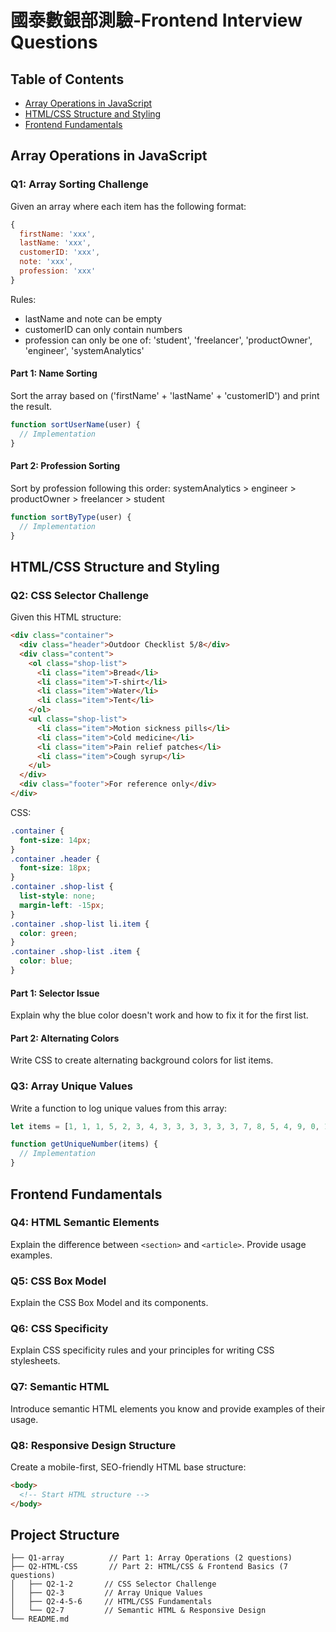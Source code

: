 # 國泰數銀部測驗-Frontend Interview Questions

## Table of Contents

- [Array Operations in JavaScript](#array-operations-in-javascript)
- [HTML/CSS Structure and Styling](#htmlcss-structure-and-styling)
- [Frontend Fundamentals](#frontend-fundamentals)

## Array Operations in JavaScript

### Q1: Array Sorting Challenge

Given an array where each item has the following format:
```javascript
{
  firstName: 'xxx', 
  lastName: 'xxx', 
  customerID: 'xxx', 
  note: 'xxx', 
  profession: 'xxx'
}
```

Rules:
- lastName and note can be empty
- customerID can only contain numbers
- profession can only be one of: 'student', 'freelancer', 'productOwner', 'engineer', 'systemAnalytics'

#### Part 1: Name Sorting
Sort the array based on ('firstName' + 'lastName' + 'customerID') and print the result.

```javascript
function sortUserName(user) {
  // Implementation
}
```

#### Part 2: Profession Sorting
Sort by profession following this order: systemAnalytics > engineer > productOwner > freelancer > student

```javascript
function sortByType(user) {
  // Implementation
}
```

## HTML/CSS Structure and Styling

### Q2: CSS Selector Challenge

Given this HTML structure:
```html
<div class="container">
  <div class="header">Outdoor Checklist 5/8</div>
  <div class="content">
    <ol class="shop-list">
      <li class="item">Bread</li>
      <li class="item">T-shirt</li>
      <li class="item">Water</li>
      <li class="item">Tent</li>
    </ol>
    <ul class="shop-list">
      <li class="item">Motion sickness pills</li>
      <li class="item">Cold medicine</li>
      <li class="item">Pain relief patches</li>
      <li class="item">Cough syrup</li>
    </ul>
  </div>
  <div class="footer">For reference only</div>
</div>
```

CSS:
```css
.container {
  font-size: 14px;
}
.container .header {
  font-size: 18px;
}
.container .shop-list {
  list-style: none;
  margin-left: -15px;
}
.container .shop-list li.item {
  color: green;
}
.container .shop-list .item {
  color: blue;
}
```

#### Part 1: Selector Issue
Explain why the blue color doesn't work and how to fix it for the first list.

#### Part 2: Alternating Colors
Write CSS to create alternating background colors for list items.

### Q3: Array Unique Values

Write a function to log unique values from this array:
```javascript
let items = [1, 1, 1, 5, 2, 3, 4, 3, 3, 3, 3, 3, 3, 7, 8, 5, 4, 9, 0, 1, 3, 2, 6, 7, 5, 4, 4, 7, 8, 8, 0, 1, 2, 3, 1];

function getUniqueNumber(items) {
  // Implementation
}
```

## Frontend Fundamentals

### Q4: HTML Semantic Elements
Explain the difference between `<section>` and `<article>`. Provide usage examples.

### Q5: CSS Box Model
Explain the CSS Box Model and its components.

### Q6: CSS Specificity
Explain CSS specificity rules and your principles for writing CSS stylesheets.

### Q7: Semantic HTML
Introduce semantic HTML elements you know and provide examples of their usage.

### Q8: Responsive Design Structure
Create a mobile-first, SEO-friendly HTML base structure:

```html
<body>
  <!-- Start HTML structure -->
</body>
```

## Project Structure
```
├── Q1-array          // Part 1: Array Operations (2 questions)
├── Q2-HTML-CSS       // Part 2: HTML/CSS & Frontend Basics (7 questions)
│   ├── Q2-1-2       // CSS Selector Challenge
│   ├── Q2-3         // Array Unique Values
│   ├── Q2-4-5-6     // HTML/CSS Fundamentals
│   └── Q2-7         // Semantic HTML & Responsive Design
└── README.md
```